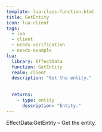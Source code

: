 ```yaml
---
template: lua-class-function.html
title: GetEntity
icon: lua-client
tags:
  - lua
  - client
  - needs-verification
  - needs-example
lua:
  library: EffectData
  function: GetEntity
  realm: client
  description: "Get the entity."
  
  
  returns:
    - type: entity
      description: "Entity."
---
```


<div class="lua__search__keywords">
EffectData:GetEntity &#x2013; Get the entity.
</div>
